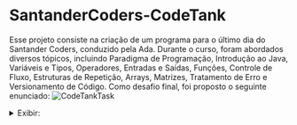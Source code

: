 # SantanderCoders-CodeTank

Esse projeto consiste na criação de um programa para o último dia do Santander Coders, conduzido pela Ada. Durante o curso, foram abordados diversos tópicos, incluindo Paradigma de Programação, Introdução ao Java, Variáveis e Tipos, Operadores, Entradas e Saídas, Funções, Controle de Fluxo, Estruturas de Repetição, Arrays, Matrizes, Tratamento de Erro e Versionamento de Código. Como desafio final, foi proposto o seguinte enunciado:
![CodeTankTask](https://github.com/devhebert/SantanderCoders-CodeTank/assets/101371363/9261d1cd-d758-4305-af95-ccf6952bff26)
<details>
<summary>Exibir:</summary>




</details>

